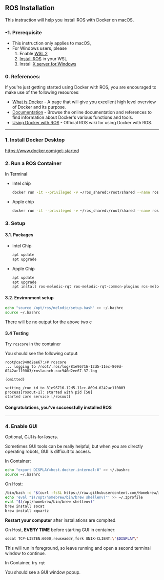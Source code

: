 ## ROS Installation

This instruction will help you install ROS with Docker on macOS.



### -1. Prerequisite

* This instruction only applies to macOS, 
* For Windows users, please
  1. Enable [WSL 2](https://docs.microsoft.com/en-us/windows/wsl/install-win10)
  2. [Install ROS](http://wiki.ros.org/melodic/Installation/Ubuntu) in your WSL
  3. Install [X server for Windows](https://sourceforge.net/projects/vcxsrv/)



### 0. References:

If you're just getting started using Docker with ROS, you are encouraged to make use of the following resources:

- [What is Docker](https://www.docker.com/whatisdocker/) - A page that will give you excellent high level overview of Docker and its purpose. 
- [Documentation](https://docs.docker.com/) - Browse the online documentation and references to find information about Docker's various functions and tools. 
- [Using Docker with ROS](http://wiki.ros.org/docker) - Official ROS wiki for using Docker with ROS.

---



### 1. Install Docker Desktop

<https://www.docker.com/get-started>



### 2. Run a ROS Container

In Terminal

* Intel chip

  ```zsh
  docker run -it --privileged -v ~/ros_shared:/root/shared --name ros osrf/ros:melodic-desktop-full
  ```
  
* Apple chip

  ```zsh
  docker run -it --privileged -v ~/ros_shared:/root/shared --name ros ros:melodic
  ```




### 3.  Setup

#### 3.1. Packages

* Intel Chip

  ```bash
  apt update
  apt upgrade
  ```
  
* Apple Chip

  ```bash
  apt update
  apt upgrade
  apt install ros-melodic-rqt ros-melodic-rqt-common-plugins ros-melodic-turtlesim
  ```

  



#### 3.2. Environment setup

```bash
echo "source /opt/ros/melodic/setup.bash" >> ~/.bashrc
source ~/.bashrc
```

There will be no output for the above two c

#### 3.4 Testing

Try `roscore` in the container

You should see the following output:

```
root@cac940d2ee67:/# roscore
... logging to /root/.ros/log/81e96716-12d5-11ec-809d-0242ac110003/roslaunch-cac940d2ee67-37.log

(omitted)

setting /run_id to 81e96716-12d5-11ec-809d-0242ac110003
process[rosout-1]: started with pid [58]
started core service [/rosout]

```



#### Congratulations, you've successfully installed ROS

---



### 4. Enable GUI

Optional, ~~GUI is for losers.~~

Sometimes GUI tools can be really helpful, but when you are directly operating robots, GUI is difficult to access.



In Container:

```bash
echo "export DISPLAY=host.docker.internal:0" >> ~/.bashrc
source ~/.bashrc
```

On Host:

```zsh
/bin/bash -c "$(curl -fsSL https://raw.githubusercontent.com/Homebrew/install/HEAD/install.sh)"
echo 'eval "$(/opt/homebrew/bin/brew shellenv)"' >> ~/.zprofile
eval "$(/opt/homebrew/bin/brew shellenv)"
brew install socat
brew install xquartz
```

**Restart your computer** after installations are complted.



On Host, **EVERY TIME** before starting GUI in container:

```bash
socat TCP-LISTEN:6000,reuseaddr,fork UNIX-CLIENT:\"$DISPLAY\"
```

This will run in foreground, so leave running and open a second terminal window to continue.


In Container, try `rqt`

You should see a GUI window popup.

